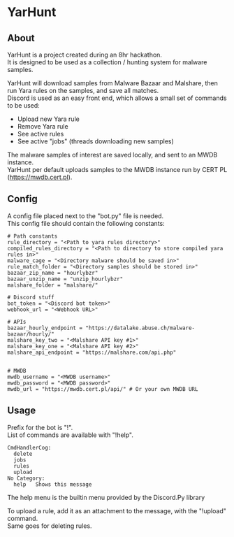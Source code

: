 # YarHunt

## About
YarHunt is a project created during an 8hr hackathon.\
It is designed to be used as a collection / hunting system for malware samples.

YarHunt will download samples from Malware Bazaar and Malshare, then run Yara rules on the samples, and save all matches.\
Discord is used as an easy front end, which allows a small set of commands to be used:
- Upload new Yara rule
- Remove Yara rule
- See active rules
- See active "jobs" (threads downloading new samples)

The malware samples of interest are saved locally, and sent to an MWDB instance.\
YarHunt per default uploads samples to the MWDB instance run by CERT PL (https://mwdb.cert.pl).



## Config
A config file placed next to the "bot.py" file is needed.\
This config file should contain the following constants:
```
# Path constants
rule_directory = "<Path to yara rules directory>"
compiled_rules_directory = "<Path to directory to store compiled yara rules in>"
malware_cage = "<Directory malware should be saved in>"
rule_match_folder = "<Directory samples should be stored in>"
bazaar_zip_name = "hourlybzr"
bazaar_unzip_name = "unzip_hourlybzr"
malshare_folder = "malshare/"

# Discord stuff
bot_token = "<Discord bot token>"
webhook_url = "<Webhook URL>"

# APIs 
bazaar_hourly_endpoint = "https://datalake.abuse.ch/malware-bazaar/hourly/"
malshare_key_two = "<Malshare API key #1>"
malshare_key_one = "<Malshare API key #2>"
malshare_api_endpoint = "https://malshare.com/api.php"


# MWDB 
mwdb_username = "<MWDB username>"
mwdb_password = "<MWDB password>"
mwdb_url = "https://mwdb.cert.pl/api/" # Or your own MWDB URL 
```
## Usage
Prefix for the bot is "!".\
List of commands are available with "!help".

```
CmdHandlerCog:
  delete 
  jobs   
  rules  
  upload 
​No Category:
  help   Shows this message
```
The help menu is the builtin menu provided by the Discord.Py library

To upload a rule, add it as an attachment to the message, with the "!upload" command.\
Same goes for deleting rules.
